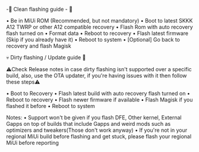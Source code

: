 -🧼 Clean flashing guide - 🧽

• Be in MiUi ROM (Recommended, but not mandatory)
• Boot to latest SKKK A12 TWRP or other A12 compatible recovery
• Flash Rom with auto recovery flash turned on
• Format data
• Reboot to recovery
• Flash latest firmware (Skip if you already have it)
• Reboot to system
• [Optional] Go back to recovery and flash Magisk

💀 Dirty flashing / Update guide 🧟

⚠️Check Release notes in case dirty flashing isn't supported over a specific build, also, use the OTA updater, if you're having issues with it then follow these steps⚠️

• Boot to Recovery
• Flash latest build with auto recovery flash turned on
• Reboot to recovery
• Flash newer firmware if available
• Flash Magisk if you flashed it before
• Reboot to system

Notes:
• Support won't be given if you flash DFE, Other kernel, External Gapps on top of builds that include Gapps and weird mods such as optimizers and tweakers(Those don't work anyway)
• If you're not in your regional MiUi build before flashing and get stuck, please flash your regional MiUi before reporting

